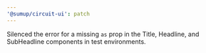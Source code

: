 ```yaml
---
'@sumup/circuit-ui': patch
---
```


Silenced the error for a missing `as` prop in the Title, Headline, and SubHeadline components in test environments.
